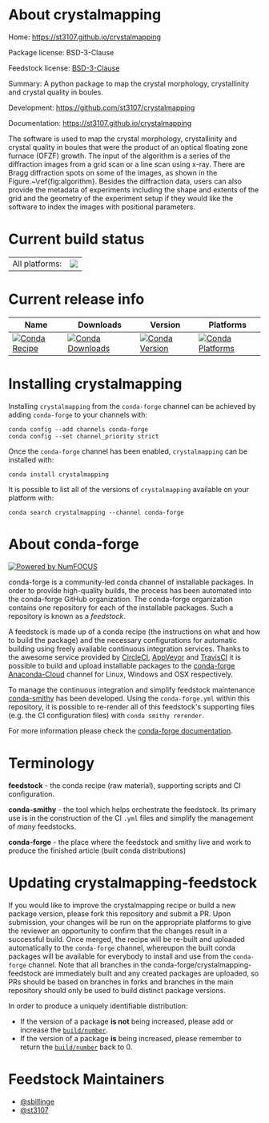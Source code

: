 About crystalmapping
====================

Home: https://st3107.github.io/crystalmapping

Package license: BSD-3-Clause

Feedstock license: [BSD-3-Clause](https://github.com/conda-forge/crystalmapping-feedstock/blob/master/LICENSE.txt)

Summary: A python package to map the crystal morphology, crystallinity and crystal quality in boules.

Development: https://github.com/st3107/crystalmapping

Documentation: https://st3107.github.io/crystalmapping

The software is used to map the crystal morphology, crystallinity and crystal quality in boules that
were the product of an optical floating zone furnace (OFZF) growth. The input of the algorithm is a series of
the diffraction images from a grid scan or a line scan using x-ray. There are Bragg diffraction spots on some
of the images, as shown in the Figure.~\ref{fig:algorithm}. Besides the diffraction data, users can also
provide the metadata of experiments including the shape and extents of the grid and the geometry of the
experiment setup if they would like the software to index the images with positional parameters.


Current build status
====================


<table><tr><td>All platforms:</td>
    <td>
      <a href="https://dev.azure.com/conda-forge/feedstock-builds/_build/latest?definitionId=14849&branchName=master">
        <img src="https://dev.azure.com/conda-forge/feedstock-builds/_apis/build/status/crystalmapping-feedstock?branchName=master">
      </a>
    </td>
  </tr>
</table>

Current release info
====================

| Name | Downloads | Version | Platforms |
| --- | --- | --- | --- |
| [![Conda Recipe](https://img.shields.io/badge/recipe-crystalmapping-green.svg)](https://anaconda.org/conda-forge/crystalmapping) | [![Conda Downloads](https://img.shields.io/conda/dn/conda-forge/crystalmapping.svg)](https://anaconda.org/conda-forge/crystalmapping) | [![Conda Version](https://img.shields.io/conda/vn/conda-forge/crystalmapping.svg)](https://anaconda.org/conda-forge/crystalmapping) | [![Conda Platforms](https://img.shields.io/conda/pn/conda-forge/crystalmapping.svg)](https://anaconda.org/conda-forge/crystalmapping) |

Installing crystalmapping
=========================

Installing `crystalmapping` from the `conda-forge` channel can be achieved by adding `conda-forge` to your channels with:

```
conda config --add channels conda-forge
conda config --set channel_priority strict
```

Once the `conda-forge` channel has been enabled, `crystalmapping` can be installed with:

```
conda install crystalmapping
```

It is possible to list all of the versions of `crystalmapping` available on your platform with:

```
conda search crystalmapping --channel conda-forge
```


About conda-forge
=================

[![Powered by
NumFOCUS](https://img.shields.io/badge/powered%20by-NumFOCUS-orange.svg?style=flat&colorA=E1523D&colorB=007D8A)](https://numfocus.org)

conda-forge is a community-led conda channel of installable packages.
In order to provide high-quality builds, the process has been automated into the
conda-forge GitHub organization. The conda-forge organization contains one repository
for each of the installable packages. Such a repository is known as a *feedstock*.

A feedstock is made up of a conda recipe (the instructions on what and how to build
the package) and the necessary configurations for automatic building using freely
available continuous integration services. Thanks to the awesome service provided by
[CircleCI](https://circleci.com/), [AppVeyor](https://www.appveyor.com/)
and [TravisCI](https://travis-ci.com/) it is possible to build and upload installable
packages to the [conda-forge](https://anaconda.org/conda-forge)
[Anaconda-Cloud](https://anaconda.org/) channel for Linux, Windows and OSX respectively.

To manage the continuous integration and simplify feedstock maintenance
[conda-smithy](https://github.com/conda-forge/conda-smithy) has been developed.
Using the ``conda-forge.yml`` within this repository, it is possible to re-render all of
this feedstock's supporting files (e.g. the CI configuration files) with ``conda smithy rerender``.

For more information please check the [conda-forge documentation](https://conda-forge.org/docs/).

Terminology
===========

**feedstock** - the conda recipe (raw material), supporting scripts and CI configuration.

**conda-smithy** - the tool which helps orchestrate the feedstock.
                   Its primary use is in the construction of the CI ``.yml`` files
                   and simplify the management of *many* feedstocks.

**conda-forge** - the place where the feedstock and smithy live and work to
                  produce the finished article (built conda distributions)


Updating crystalmapping-feedstock
=================================

If you would like to improve the crystalmapping recipe or build a new
package version, please fork this repository and submit a PR. Upon submission,
your changes will be run on the appropriate platforms to give the reviewer an
opportunity to confirm that the changes result in a successful build. Once
merged, the recipe will be re-built and uploaded automatically to the
`conda-forge` channel, whereupon the built conda packages will be available for
everybody to install and use from the `conda-forge` channel.
Note that all branches in the conda-forge/crystalmapping-feedstock are
immediately built and any created packages are uploaded, so PRs should be based
on branches in forks and branches in the main repository should only be used to
build distinct package versions.

In order to produce a uniquely identifiable distribution:
 * If the version of a package **is not** being increased, please add or increase
   the [``build/number``](https://docs.conda.io/projects/conda-build/en/latest/resources/define-metadata.html#build-number-and-string).
 * If the version of a package **is** being increased, please remember to return
   the [``build/number``](https://docs.conda.io/projects/conda-build/en/latest/resources/define-metadata.html#build-number-and-string)
   back to 0.

Feedstock Maintainers
=====================

* [@sbillinge](https://github.com/sbillinge/)
* [@st3107](https://github.com/st3107/)

